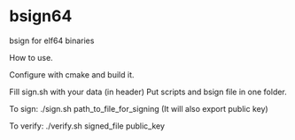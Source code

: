 # bsign64
bsign for elf64 binaries

How to use.

Configure with cmake and build it.

Fill sign.sh with your data (in header)
Put scripts and bsign file in one folder.

To sign:
./sign.sh path_to_file_for_signing 
(It will also export public key)

To verify:
./verify.sh signed_file public_key

